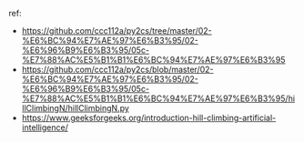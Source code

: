 ref:
* https://github.com/ccc112a/py2cs/tree/master/02-%E6%BC%94%E7%AE%97%E6%B3%95/02-%E6%96%B9%E6%B3%95/05c-%E7%88%AC%E5%B1%B1%E6%BC%94%E7%AE%97%E6%B3%95
* https://github.com/ccc112a/py2cs/blob/master/02-%E6%BC%94%E7%AE%97%E6%B3%95/02-%E6%96%B9%E6%B3%95/05c-%E7%88%AC%E5%B1%B1%E6%BC%94%E7%AE%97%E6%B3%95/hillClimbingN/hillClimbingN.py
* https://www.geeksforgeeks.org/introduction-hill-climbing-artificial-intelligence/
